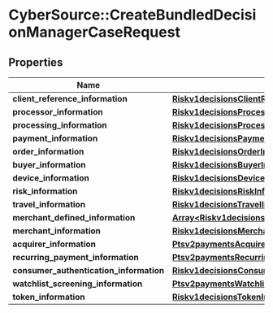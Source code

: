 # CyberSource::CreateBundledDecisionManagerCaseRequest

## Properties
Name | Type | Description | Notes
------------ | ------------- | ------------- | -------------
**client_reference_information** | [**Riskv1decisionsClientReferenceInformation**](Riskv1decisionsClientReferenceInformation.md) |  | [optional] 
**processor_information** | [**Riskv1decisionsProcessorInformation**](Riskv1decisionsProcessorInformation.md) |  | [optional] 
**processing_information** | [**Riskv1decisionsProcessingInformation**](Riskv1decisionsProcessingInformation.md) |  | [optional] 
**payment_information** | [**Riskv1decisionsPaymentInformation**](Riskv1decisionsPaymentInformation.md) |  | [optional] 
**order_information** | [**Riskv1decisionsOrderInformation**](Riskv1decisionsOrderInformation.md) |  | [optional] 
**buyer_information** | [**Riskv1decisionsBuyerInformation**](Riskv1decisionsBuyerInformation.md) |  | [optional] 
**device_information** | [**Riskv1decisionsDeviceInformation**](Riskv1decisionsDeviceInformation.md) |  | [optional] 
**risk_information** | [**Riskv1decisionsRiskInformation**](Riskv1decisionsRiskInformation.md) |  | [optional] 
**travel_information** | [**Riskv1decisionsTravelInformation**](Riskv1decisionsTravelInformation.md) |  | [optional] 
**merchant_defined_information** | [**Array&lt;Riskv1decisionsMerchantDefinedInformation&gt;**](Riskv1decisionsMerchantDefinedInformation.md) |  | [optional] 
**merchant_information** | [**Riskv1decisionsMerchantInformation**](Riskv1decisionsMerchantInformation.md) |  | [optional] 
**acquirer_information** | [**Ptsv2paymentsAcquirerInformation**](Ptsv2paymentsAcquirerInformation.md) |  | [optional] 
**recurring_payment_information** | [**Ptsv2paymentsRecurringPaymentInformation**](Ptsv2paymentsRecurringPaymentInformation.md) |  | [optional] 
**consumer_authentication_information** | [**Riskv1decisionsConsumerAuthenticationInformation**](Riskv1decisionsConsumerAuthenticationInformation.md) |  | [optional] 
**watchlist_screening_information** | [**Ptsv2paymentsWatchlistScreeningInformation**](Ptsv2paymentsWatchlistScreeningInformation.md) |  | [optional] 
**token_information** | [**Riskv1decisionsTokenInformation**](Riskv1decisionsTokenInformation.md) |  | [optional] 


